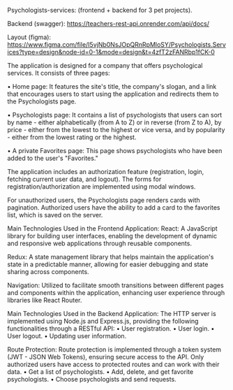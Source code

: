 Psychologists-services: (frontend + backend for 3 pet projects).

Backend (swagger):
https://teachers-rest-api.onrender.com/api/docs/

Layout (figma):
https://www.figma.com/file/I5vjNb0NsJOpQRnRpMloSY/Psychologists.Services?type=design&node-id=0-1&mode=design&t=4zfT2zFANRbp1fCK-0


The application is designed for a company that offers psychological services. It consists of three pages:

• Home page: It features the site's title, the company's slogan, and a link that encourages users to start using the application and redirects them to the Psychologists page.

• Psychologists page: It contains a list of psychologists that users can sort by name - either alphabetically (from A to Z) or in reverse (from Z to A), by price - either from the lowest to the highest or vice versa, and by popularity - either from the lowest rating or the highest.

• A private Favorites page: This page shows psychologists who have been added to the user's "Favorites."

The application includes an authorization feature (registration, login, fetching current user data, and logout). The forms for registration/authorization are implemented using modal windows.

For unauthorized users, the Psychologists page renders cards with pagination. Authorized users have the ability to add a card to the favorites list, which is saved on the server.



Main Technologies Used in the Frontend Application:
React: A JavaScript library for building user interfaces, enabling the development of dynamic and responsive web applications through reusable components.

Redux: A state management library that helps maintain the application's state in a predictable manner, allowing for easier debugging and state sharing across components.

Navigation: Utilized to facilitate smooth transitions between different pages and components within the application, enhancing user experience through libraries like React Router.

Main Technologies Used in the Backend Application:
The HTTP server is implemented using Node.js and Express.js, providing the following functionalities through a RESTful API:
• User registration.
• User login.
• User logout.
• Updating user information.

Route Protection: Route protection is implemented through a token system (JWT - JSON Web Tokens), ensuring secure access to the API. Only authorized users have access to protected routes and can work with their data.
• Get a list of psychologists.
• Add, delete, and get favorite psychologists.
• Choose psychologists and send requests.